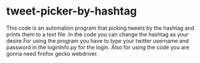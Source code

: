 # tweet-picker-by-hashtag

This code is an automation program that picking tweets by the hashtag and prints them to a text file .In the code you can change the hashtag as your desire.For using the program you have to type your twitter username and password in the loginInfo.py for the login.
Also for using the code you are gonna need firefox gecko webdriver.
